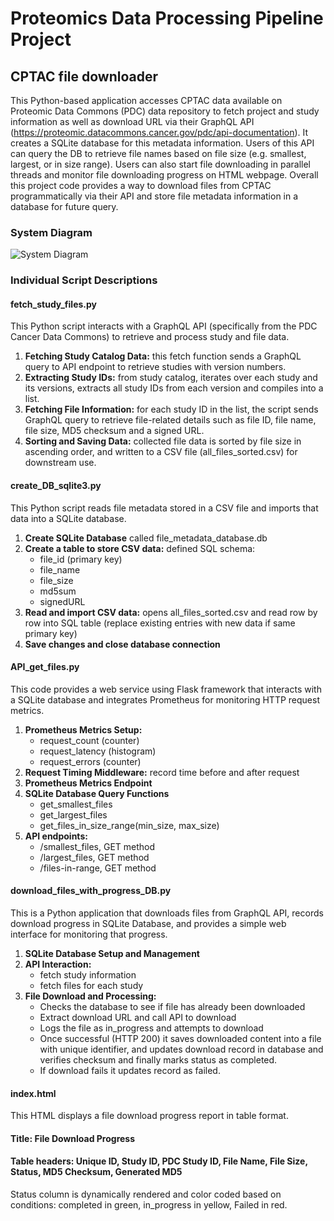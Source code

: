 # Proteomics Data Processing Pipeline Project

## CPTAC file downloader
This Python-based application accesses CPTAC data available on Proteomic Data Commons (PDC) data repository to fetch project and study information as well as download URL via their GraphQL API (https://proteomic.datacommons.cancer.gov/pdc/api-documentation). It creates a SQLite database for this metadata information. Users of this API can query the DB to retrieve file names based on file size (e.g. smallest, largest, or in size range). Users can also start file downloading in parallel threads and monitor file downloading progress on HTML webpage. Overall this project code provides a way to download files from CPTAC programmatically via their API and store file metadata information in a database for future query. 

### System Diagram
![System Diagram](CPTAC_data_download/diagram.svg)

### Individual Script Descriptions

#### fetch_study_files.py
This Python script interacts with a GraphQL API (specifically from the PDC Cancer Data Commons) to retrieve and process study and file data.
1. **Fetching Study Catalog Data:** this fetch function sends a GraphQL query to API endpoint to retrieve studies with version numbers. 
2. **Extracting Study IDs:** from study catalog, iterates over each study and its versions, extracts all study IDs from each version and compiles into a list.
3. **Fetching File Information:** for each study ID in the list, the script sends GraphQL query to retrieve file-related details such as file ID, file name, file size, MD5 checksum and a signed URL.
4. **Sorting and Saving Data:** collected file data is sorted by file size in ascending order, and written to a CSV file (all_files_sorted.csv) for downstream use. 

#### create_DB_sqlite3.py
This Python script reads file metadata stored in a CSV file and imports that data into a SQLite database.
1. **Create SQLite Database** called file_metadata_database.db
2. **Create a table to store CSV data:** defined SQL schema:
   - file_id (primary key)
   - file_name
   - file_size
   - md5sum
   - signedURL
3. **Read and import CSV data:** opens all_files_sorted.csv and read row by row into SQL table (replace existing entries with new data if same primary key)
4. **Save changes and close database connection**

#### API_get_files.py
This code provides a web service using Flask framework that interacts with a SQLite database and integrates Prometheus for monitoring HTTP request metrics. 
1. **Prometheus Metrics Setup:**
   - request_count (counter)
   - request_latency (histogram)
   - request_errors (counter)
2. **Request Timing Middleware:** record time before and after request
3. **Prometheus Metrics Endpoint**
4. **SQLite Database Query Functions**
   - get_smallest_files
   - get_largest_files
   - get_files_in_size_range(min_size, max_size)
5. **API endpoints:**
   - /smallest_files, GET method
   - /largest_files, GET method
   - /files-in-range, GET method

#### download_files_with_progress_DB.py
This is a Python application that downloads files from GraphQL API, records download progress in SQLite Database, and provides a simple web interface for monitoring that progress. 
1. **SQLite Database Setup and Management**
2. **API Interaction:**
     - fetch study information
     - fetch files for each study
3. **File Download and Processing:**
    - Checks the database to see if file has already been downloaded
    - Extract download URL and call API to download
    - Logs the file as in_progress and attempts to download
    - Once successful (HTTP 200) it saves downloaded content into a file with unique identifier, and updates download record in database and verifies checksum and finally marks status as completed.
    - If download fails it updates record as failed.

      
#### index.html
This HTML displays a file download progress report in table format. 
#### Title: File Download Progress
#### Table headers: Unique ID, Study ID, PDC Study ID, File Name, File Size, Status, MD5 Checksum, Generated MD5
Status column is dynamically rendered and color coded based on conditions: completed in green, in_progress in yellow, Failed in red. 